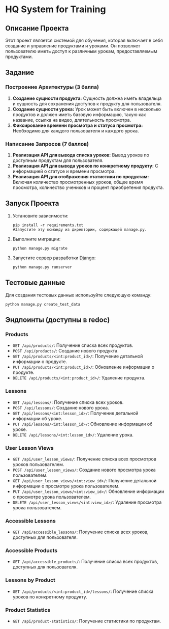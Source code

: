 # HQ System for Training

## Описание Проекта
Этот проект является системой для обучения, которая включает в себя создание и управление продуктами и уроками. Он позволяет пользователю иметь доступ к различным урокам, предоставляемым продуктами.

## Задание
### Построение Архитектуры (3 балла)
1. **Создание сущности продукта:** Сущность должна иметь владельца и сущность для сохранения доступов к продукту для пользователя.
2. **Создание сущности урока:** Урок может быть включен в несколько продуктов и должен иметь базовую информацию, такую как название, ссылка на видео, длительность просмотра.
3. **Фиксирование времени просмотра и статуса просмотра:** Необходимо для каждого пользователя и каждого урока.

### Написание Запросов (7 баллов)
1. **Реализация API для вывода списка уроков:** Вывод уроков по доступным продуктам для пользователя.
2. **Реализация API для вывода уроков по конкретному продукту:** С информацией о статусе и времени просмотра.
3. **Реализация API для отображения статистики по продуктам:** Включая количество просмотренных уроков, общее время просмотра, количество учеников и процент приобретения продукта.

## Запуск Проекта
1. Установите зависимости:
   ```
   pip install -r requirements.txt
   #Запустите эту команду из директории, содержащей manage.py.
   ```
2. Выполните миграции:
    ```
   python manage.py migrate
   ```
3. Запустите сервер разработки Django:
    ```
   python manage.py runserver
   ```
## Тестовые данные 
Для создания тестовых данных используйте следующую команду:
   ```
   python manage.py create_test_data
   ```
## Эндпоинты (доступны в redoc)

### Products
- `GET /api/products/`: Получение списка всех продуктов.
- `POST /api/products/`: Создание нового продукта.
- `GET /api/products/<int:product_id>/`: Получение детальной информации о продукте.
- `PUT /api/products/<int:product_id>/`: Обновление информации о продукте.
- `DELETE /api/products/<int:product_id>/`: Удаление продукта.

### Lessons
- `GET /api/lessons/`: Получение списка всех уроков.
- `POST /api/lessons/`: Создание нового урока.
- `GET /api/lessons/<int:lesson_id>/`: Получение детальной информации об уроке.
- `PUT /api/lessons/<int:lesson_id>/`: Обновление информации об уроке.
- `DELETE /api/lessons/<int:lesson_id>/`: Удаление урока.

### User Lesson Views
- `GET /api/user_lesson_views/`: Получение списка всех просмотров уроков пользователем.
- `POST /api/user_lesson_views/`: Создание нового просмотра урока пользователем.
- `GET /api/user_lesson_views/<int:view_id>/`: Получение детальной информации о просмотре урока пользователем.
- `PUT /api/user_lesson_views/<int:view_id>/`: Обновление информации о просмотре урока пользователем.
- `DELETE /api/user_lesson_views/<int:view_id>/`: Удаление просмотра урока пользователем.

### Accessible Lessons
- `GET /api/accessible_lessons/`: Получение списка всех уроков, доступных для пользователя.

### Accessible Products
- `GET /api/accessible_products/`: Получение списка всех продуктов, доступных для пользователя.

### Lessons by Product
- `GET /api/products/<int:product_id>/lessons/`: Получение списка уроков по конкретному продукту.

### Product Statistics
- `GET /api/product-statistics/`: Получение статистики по продуктам.

